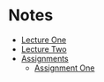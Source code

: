 # Notes

- [Lecture One](LectureOne.md)
- [Lecture Two](LectureTwo.md)
- [Assignments](Python/Assignments/index.md)
  - [Assignment One](Assignments/AssignmentOne.md)
